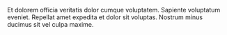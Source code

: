 Et dolorem officia veritatis dolor cumque voluptatem. Sapiente voluptatum eveniet. Repellat amet expedita et dolor sit voluptas. Nostrum minus ducimus sit vel culpa maxime.